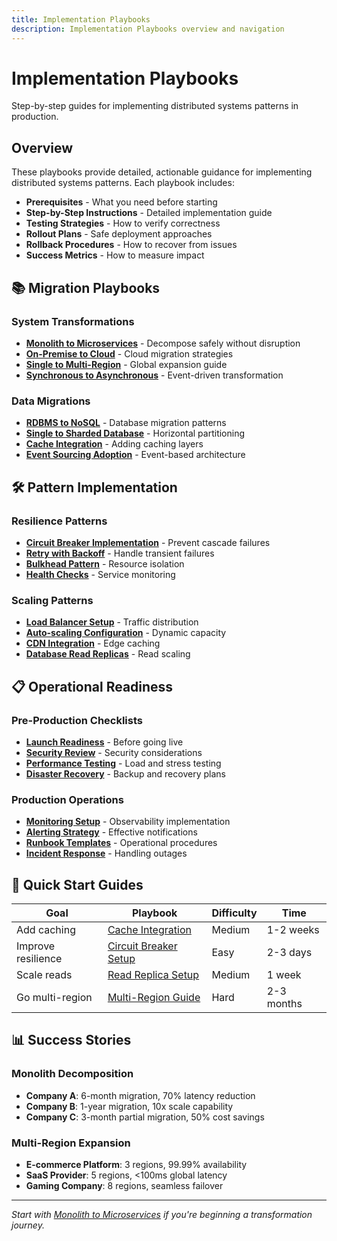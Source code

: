 ```yaml
---
title: Implementation Playbooks
description: Implementation Playbooks overview and navigation
---
```


# Implementation Playbooks

Step-by-step guides for implementing distributed systems patterns in production.

## Overview

These playbooks provide detailed, actionable guidance for implementing distributed systems patterns. Each playbook includes:

- **Prerequisites** - What you need before starting
- **Step-by-Step Instructions** - Detailed implementation guide
- **Testing Strategies** - How to verify correctness
- **Rollout Plans** - Safe deployment approaches
- **Rollback Procedures** - How to recover from issues
- **Success Metrics** - How to measure impact

## 📚 Migration Playbooks

### System Transformations
- **[Monolith to Microservices](../../monolith-to-microservices.md)** - Decompose safely without disruption
- **[On-Premise to Cloud](on-premise-to-cloud/index.md)** - Cloud migration strategies
- **[Single to Multi-Region](single-to-multi-region/index.md)** - Global expansion guide
- **[Synchronous to Asynchronous](sync-to-async/index.md)** - Event-driven transformation

### Data Migrations
- **[RDBMS to NoSQL](rdbms-to-nosql/index.md)** - Database migration patterns
- **[Single to Sharded Database](database-sharding/index.md)** - Horizontal partitioning
- **[Cache Integration](cache-integration/index.md)** - Adding caching layers
- **[Event Sourcing Adoption](event-sourcing-adoption/index.md)** - Event-based architecture

## 🛠️ Pattern Implementation

### Resilience Patterns
- **[Circuit Breaker Implementation](circuit-breaker-setup/index.md)** - Prevent cascade failures
- **[Retry with Backoff](retry-implementation/index.md)** - Handle transient failures
- **[Bulkhead Pattern](bulkhead-setup/index.md)** - Resource isolation
- **[Health Checks](health-check-implementation/index.md)** - Service monitoring

### Scaling Patterns
- **[Load Balancer Setup](load-balancer-setup/index.md)** - Traffic distribution
- **[Auto-scaling Configuration](auto-scaling-setup/index.md)** - Dynamic capacity
- **[CDN Integration](cdn-integration/index.md)** - Edge caching
- **[Database Read Replicas](read-replica-setup/index.md)** - Read scaling

## 📋 Operational Readiness

### Pre-Production Checklists
- **[Launch Readiness](launch-readiness/index.md)** - Before going live
- **[Security Review](security-checklist/index.md)** - Security considerations
- **[Performance Testing](../../performance-testing.md)** - Load and stress testing
- **[Disaster Recovery](disaster-recovery/index.md)** - Backup and recovery plans

### Production Operations
- **[Monitoring Setup](monitoring-setup/index.md)** - Observability implementation
- **[Alerting Strategy](alerting-strategy/index.md)** - Effective notifications
- **[Runbook Templates](runbook-templates/index.md)** - Operational procedures
- **[Incident Response](../../incident-response.md)** - Handling outages

## 🎯 Quick Start Guides

| Goal | Playbook | Difficulty | Time |
|------|----------|------------|------|
| Add caching | [Cache Integration](cache-integration/index.md) | Medium | 1-2 weeks |
| Improve resilience | [Circuit Breaker Setup](circuit-breaker-setup/index.md) | Easy | 2-3 days |
| Scale reads | [Read Replica Setup](read-replica-setup/index.md) | Medium | 1 week |
| Go multi-region | [Multi-Region Guide](single-to-multi-region/index.md) | Hard | 2-3 months |

## 📊 Success Stories

### Monolith Decomposition
- **Company A**: 6-month migration, 70% latency reduction
- **Company B**: 1-year migration, 10x scale capability
- **Company C**: 3-month partial migration, 50% cost savings

### Multi-Region Expansion
- **E-commerce Platform**: 3 regions, 99.99% availability
- **SaaS Provider**: 5 regions, <100ms global latency
- **Gaming Company**: 8 regions, seamless failover

---

*Start with [Monolith to Microservices](../../monolith-to-microservices.md) if you're beginning a transformation journey.*